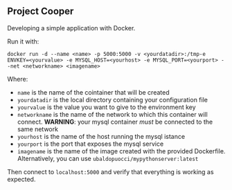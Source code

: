 ## Project Cooper

Developing a simple application with Docker.

Run it with:
```
docker run -d --name <name> -p 5000:5000 -v <yourdatadir>:/tmp-e ENVKEY=<yourvalue> -e MYSQL_HOST=<yourhost> -e MYSQL_PORT=<yourport> --net <networkname> <imagename>
```

Where:
* `name` is the name of the cointainer that will be created
* `yourdatadir` is the local directory containing your configuration file
* `yourvalue` is the value you want to give to the environment key
* `networkname` is the name of the network to which this container will connect. **WARNING**: your mysql container _must_ be connected to the same network
* `yourhost` is the name of the host running the mysql istance
* `yourport` is the port that exposes the mysql service
* `imagename` is the name of the image created with the provided Dockerfile. Alternatively, you can use `ubaldopuocci/mypythonserver:latest`

Then connect to `localhost:5000` and verify that everything is working as expected.